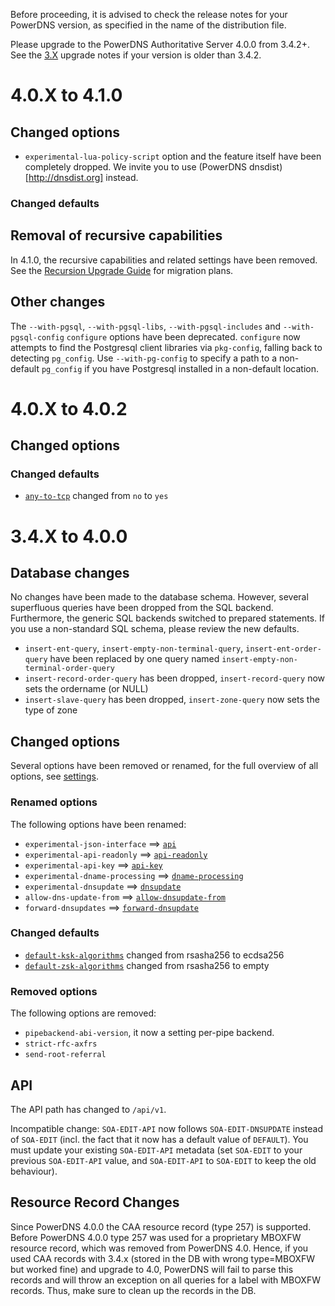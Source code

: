 Before proceeding, it is advised to check the release notes for your PowerDNS version, as specified in the name of the distribution file.

Please upgrade to the PowerDNS Authoritative Server 4.0.0 from 3.4.2+. See the [3.X](https://doc.powerdns.com/3/authoritative/upgrading/) upgrade notes if your version is older than 3.4.2.

# 4.0.X to 4.1.0

## Changed options

 * `experimental-lua-policy-script` option and the feature itself have been completely dropped. We invite you to use (PowerDNS dnsdist)[http://dnsdist.org] instead.

### Changed defaults

## Removal of recursive capabilities

In 4.1.0, the recursive capabilities and related settings have been removed.
See the [Recursion Upgrade Guide](recursion.md) for migration plans.

## Other changes

The `--with-pgsql`, `--with-pgsql-libs`, `--with-pgsql-includes` and `--with-pgsql-config` `configure` options have been deprecated.
`configure` now attempts to find the Postgresql client libraries via `pkg-config`, falling back to detecting `pg_config`.
Use `--with-pg-config` to specify a path to a non-default `pg_config` if you have Postgresql installed in a non-default location.

# 4.0.X to 4.0.2

## Changed options

### Changed defaults

 * [`any-to-tcp`](settings.md#any-to-tcp) changed from `no` to `yes`

# 3.4.X to 4.0.0

## Database changes
No changes have been made to the database schema.
However, several superfluous queries have been dropped from the SQL backend.
Furthermore, the generic SQL backends switched to prepared statements.
If you use a non-standard SQL schema, please review the new defaults.

  - `insert-ent-query`, `insert-empty-non-terminal-query`, `insert-ent-order-query` have been replaced by one query named `insert-empty-non-terminal-order-query`
  - `insert-record-order-query` has been dropped, `insert-record-query` now sets the ordername (or NULL)
  - `insert-slave-query` has been dropped, `insert-zone-query` now sets the type of zone

## Changed options
Several options have been removed or renamed, for the full overview of all options, see [settings](settings.md).

### Renamed options
The following options have been renamed:

 * `experimental-json-interface` ==> [`api`](settings.md#api)
 * `experimental-api-readonly` ==> [`api-readonly`](settings.md#api-readonly)
 * `experimental-api-key` ==> [`api-key`](settings.md#api-key)
 * `experimental-dname-processing` ==> [`dname-processing`](settings.md#dname-processing)
 * `experimental-dnsupdate` ==> [`dnsupdate`](settings.md#dnsupdate)
 * `allow-dns-update-from` ==> [`allow-dnsupdate-from`](settings.md#allow-dnsupdate-from)
 * `forward-dnsupdates` ==> [`forward-dnsupdate`](settings.md#forward-dnsupdate)

### Changed defaults

 * [`default-ksk-algorithms`](settings.md#default-ksk-algorithms) changed from rsasha256 to ecdsa256
 * [`default-zsk-algorithms`](settings.md#default-zsk-algorithms) changed from rsasha256 to empty

### Removed options
The following options are removed:

 * `pipebackend-abi-version`, it now a setting per-pipe backend.
 * `strict-rfc-axfrs`
 * `send-root-referral`

## API
The API path has changed to `/api/v1`.

Incompatible change: `SOA-EDIT-API` now follows `SOA-EDIT-DNSUPDATE` instead of `SOA-EDIT` (incl. the fact that it now has a default value of `DEFAULT`).
You must update your existing `SOA-EDIT-API` metadata (set `SOA-EDIT` to your previous `SOA-EDIT-API` value, and `SOA-EDIT-API` to `SOA-EDIT` to keep the old behaviour).

## Resource Record Changes
Since PowerDNS 4.0.0 the CAA resource record (type 257) is supported. Before PowerDNS 4.0.0 type 257 was used for a proprietary MBOXFW resource record, which
was removed from PowerDNS 4.0. Hence, if you used CAA records with 3.4.x (stored in the DB with wrong type=MBOXFW but worked fine) and upgrade to 4.0,
PowerDNS will fail to parse this records and will throw an exception on all queries for a label with MBOXFW records. Thus, make sure to clean up the
records in the DB.

